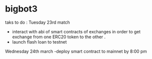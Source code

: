# bigbot3

taks  to do :
Tuesday 23rd match

- interact  with abi of smart contracts of exchanges in order to get exchange from one ERC20 token to the other .
- launch flash loan to testnet 


Wednesday 24th march
-deploy smart contract to mainnet  by 8:00 pm
